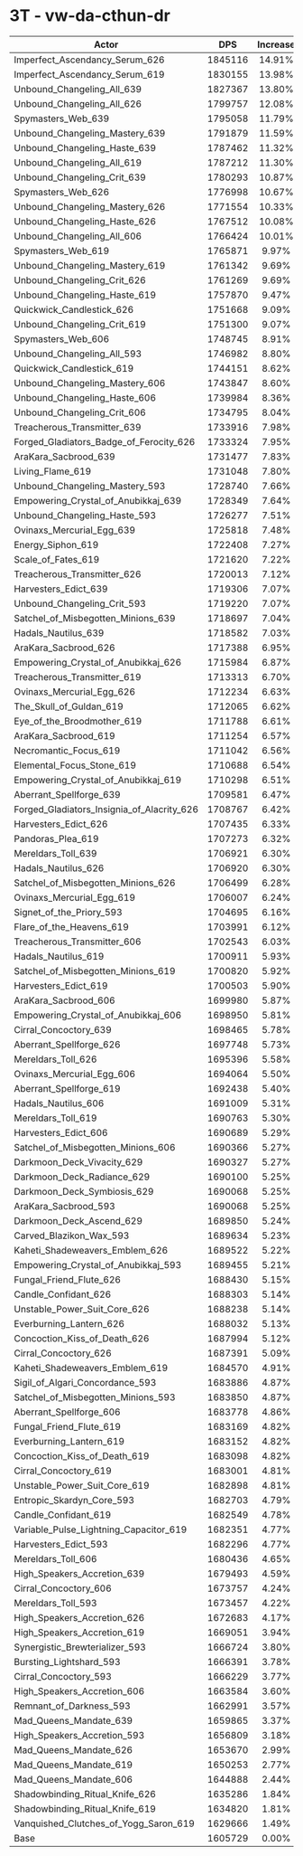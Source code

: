 # 3T - vw-da-cthun-dr
| Actor | DPS | Increase |
|---|:---:|:---:|
|Imperfect_Ascendancy_Serum_626|1845116|14.91%|
|Imperfect_Ascendancy_Serum_619|1830155|13.98%|
|Unbound_Changeling_All_639|1827367|13.80%|
|Unbound_Changeling_All_626|1799757|12.08%|
|Spymasters_Web_639|1795058|11.79%|
|Unbound_Changeling_Mastery_639|1791879|11.59%|
|Unbound_Changeling_Haste_639|1787462|11.32%|
|Unbound_Changeling_All_619|1787212|11.30%|
|Unbound_Changeling_Crit_639|1780293|10.87%|
|Spymasters_Web_626|1776998|10.67%|
|Unbound_Changeling_Mastery_626|1771554|10.33%|
|Unbound_Changeling_Haste_626|1767512|10.08%|
|Unbound_Changeling_All_606|1766424|10.01%|
|Spymasters_Web_619|1765871|9.97%|
|Unbound_Changeling_Mastery_619|1761342|9.69%|
|Unbound_Changeling_Crit_626|1761269|9.69%|
|Unbound_Changeling_Haste_619|1757870|9.47%|
|Quickwick_Candlestick_626|1751668|9.09%|
|Unbound_Changeling_Crit_619|1751300|9.07%|
|Spymasters_Web_606|1748745|8.91%|
|Unbound_Changeling_All_593|1746982|8.80%|
|Quickwick_Candlestick_619|1744151|8.62%|
|Unbound_Changeling_Mastery_606|1743847|8.60%|
|Unbound_Changeling_Haste_606|1739984|8.36%|
|Unbound_Changeling_Crit_606|1734795|8.04%|
|Treacherous_Transmitter_639|1733916|7.98%|
|Forged_Gladiators_Badge_of_Ferocity_626|1733324|7.95%|
|AraKara_Sacbrood_639|1731477|7.83%|
|Living_Flame_619|1731048|7.80%|
|Unbound_Changeling_Mastery_593|1728740|7.66%|
|Empowering_Crystal_of_Anubikkaj_639|1728349|7.64%|
|Unbound_Changeling_Haste_593|1726277|7.51%|
|Ovinaxs_Mercurial_Egg_639|1725818|7.48%|
|Energy_Siphon_619|1722408|7.27%|
|Scale_of_Fates_619|1721620|7.22%|
|Treacherous_Transmitter_626|1720013|7.12%|
|Harvesters_Edict_639|1719306|7.07%|
|Unbound_Changeling_Crit_593|1719220|7.07%|
|Satchel_of_Misbegotten_Minions_639|1718697|7.04%|
|Hadals_Nautilus_639|1718582|7.03%|
|AraKara_Sacbrood_626|1717388|6.95%|
|Empowering_Crystal_of_Anubikkaj_626|1715984|6.87%|
|Treacherous_Transmitter_619|1713313|6.70%|
|Ovinaxs_Mercurial_Egg_626|1712234|6.63%|
|The_Skull_of_Guldan_619|1712065|6.62%|
|Eye_of_the_Broodmother_619|1711788|6.61%|
|AraKara_Sacbrood_619|1711254|6.57%|
|Necromantic_Focus_619|1711042|6.56%|
|Elemental_Focus_Stone_619|1710688|6.54%|
|Empowering_Crystal_of_Anubikkaj_619|1710298|6.51%|
|Aberrant_Spellforge_639|1709581|6.47%|
|Forged_Gladiators_Insignia_of_Alacrity_626|1708767|6.42%|
|Harvesters_Edict_626|1707435|6.33%|
|Pandoras_Plea_619|1707273|6.32%|
|Mereldars_Toll_639|1706921|6.30%|
|Hadals_Nautilus_626|1706920|6.30%|
|Satchel_of_Misbegotten_Minions_626|1706499|6.28%|
|Ovinaxs_Mercurial_Egg_619|1706007|6.24%|
|Signet_of_the_Priory_593|1704695|6.16%|
|Flare_of_the_Heavens_619|1703991|6.12%|
|Treacherous_Transmitter_606|1702543|6.03%|
|Hadals_Nautilus_619|1700911|5.93%|
|Satchel_of_Misbegotten_Minions_619|1700820|5.92%|
|Harvesters_Edict_619|1700503|5.90%|
|AraKara_Sacbrood_606|1699980|5.87%|
|Empowering_Crystal_of_Anubikkaj_606|1698950|5.81%|
|Cirral_Concoctory_639|1698465|5.78%|
|Aberrant_Spellforge_626|1697748|5.73%|
|Mereldars_Toll_626|1695396|5.58%|
|Ovinaxs_Mercurial_Egg_606|1694064|5.50%|
|Aberrant_Spellforge_619|1692438|5.40%|
|Hadals_Nautilus_606|1691009|5.31%|
|Mereldars_Toll_619|1690763|5.30%|
|Harvesters_Edict_606|1690689|5.29%|
|Satchel_of_Misbegotten_Minions_606|1690366|5.27%|
|Darkmoon_Deck_Vivacity_629|1690327|5.27%|
|Darkmoon_Deck_Radiance_629|1690100|5.25%|
|Darkmoon_Deck_Symbiosis_629|1690068|5.25%|
|AraKara_Sacbrood_593|1690068|5.25%|
|Darkmoon_Deck_Ascend_629|1689850|5.24%|
|Carved_Blazikon_Wax_593|1689634|5.23%|
|Kaheti_Shadeweavers_Emblem_626|1689522|5.22%|
|Empowering_Crystal_of_Anubikkaj_593|1689455|5.21%|
|Fungal_Friend_Flute_626|1688430|5.15%|
|Candle_Confidant_626|1688303|5.14%|
|Unstable_Power_Suit_Core_626|1688238|5.14%|
|Everburning_Lantern_626|1688032|5.13%|
|Concoction_Kiss_of_Death_626|1687994|5.12%|
|Cirral_Concoctory_626|1687391|5.09%|
|Kaheti_Shadeweavers_Emblem_619|1684570|4.91%|
|Sigil_of_Algari_Concordance_593|1683886|4.87%|
|Satchel_of_Misbegotten_Minions_593|1683850|4.87%|
|Aberrant_Spellforge_606|1683778|4.86%|
|Fungal_Friend_Flute_619|1683169|4.82%|
|Everburning_Lantern_619|1683152|4.82%|
|Concoction_Kiss_of_Death_619|1683098|4.82%|
|Cirral_Concoctory_619|1683001|4.81%|
|Unstable_Power_Suit_Core_619|1682898|4.81%|
|Entropic_Skardyn_Core_593|1682703|4.79%|
|Candle_Confidant_619|1682549|4.78%|
|Variable_Pulse_Lightning_Capacitor_619|1682351|4.77%|
|Harvesters_Edict_593|1682296|4.77%|
|Mereldars_Toll_606|1680436|4.65%|
|High_Speakers_Accretion_639|1679493|4.59%|
|Cirral_Concoctory_606|1673757|4.24%|
|Mereldars_Toll_593|1673457|4.22%|
|High_Speakers_Accretion_626|1672683|4.17%|
|High_Speakers_Accretion_619|1669051|3.94%|
|Synergistic_Brewterializer_593|1666724|3.80%|
|Bursting_Lightshard_593|1666391|3.78%|
|Cirral_Concoctory_593|1666229|3.77%|
|High_Speakers_Accretion_606|1663584|3.60%|
|Remnant_of_Darkness_593|1662991|3.57%|
|Mad_Queens_Mandate_639|1659865|3.37%|
|High_Speakers_Accretion_593|1656809|3.18%|
|Mad_Queens_Mandate_626|1653670|2.99%|
|Mad_Queens_Mandate_619|1650253|2.77%|
|Mad_Queens_Mandate_606|1644888|2.44%|
|Shadowbinding_Ritual_Knife_626|1635286|1.84%|
|Shadowbinding_Ritual_Knife_619|1634820|1.81%|
|Vanquished_Clutches_of_Yogg_Saron_619|1629666|1.49%|
|Base|1605729|0.00%|
